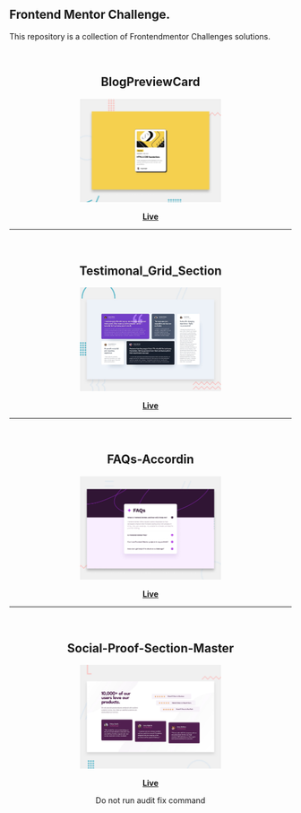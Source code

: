 ## Frontend Mentor Challenge.

This repository is a collection of Frontendmentor Challenges solutions.

<br>
<h2 align="center">BlogPreviewCard</h2>
<div align="center">
  <img alt="project preview" src="https://github.com/Levyathanz/FrontendMentor/blob/main/Blog_Preview-Card/assets/images/desktop-preview.jpg" width="50%" />
</div> 
  <p align="center">
   <b><a href="https://blogcardfrontendmentor.netlify.app/">Live</a> </b>
  </p>

  <hr>
  <br>

<h2 align="center">Testimonal_Grid_Section</h2>
<div align="center">
  <img alt="project preview" src="https://github.com/Levyathanz/FrontendMentor/blob/main/Testimonials-grid-section/assets/images/desktop-preview.jpg" width="50%" />
</div> 
  <p align="center">
   <b><a href="https://testimonalgridfrontendmentor.netlify.app/">Live</a> </b>
  </p>

  <hr>
  <br>

<h2 align="center">FAQs-Accordin</h2>
<div align="center">
  <img alt="project preview" src="https://github.com/Levyathanz/FrontendMentor/blob/main/FAQs-Accordian/assets/images/desktop-preview.jpg" width="50%" />
</div> 
  <p align="center">
   <b><a href="https://faqs-accordin-frontendmentor.netlify.app/">Live</a> </b>
  </p>

  <hr>
  <br>

<h2 align="center">Social-Proof-Section-Master</h2>
<div align="center">
  <img alt="project preview" src="https://github.com/Levyathanz/FrontendMentor/blob/main/SocialProof-section/preview-image/desktop-preview.jpg" width="50%" />
</div> 
  <p align="center">
   <b><a href="https://social-section-frontendmentor.netlify.app/">Live</a> </b>

   <p align="center">Do not run audit fix command</p>
  </p>
